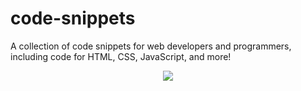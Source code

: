 # code-snippets
A collection of code snippets for web developers and programmers, including code for HTML, CSS, JavaScript, and more!

<div align="center">
  <img src="https://user-images.githubusercontent.com/74750414/174496244-7941d4e3-52fa-4586-88a3-d905feb58495.png" />
</div>
